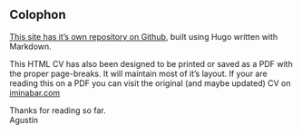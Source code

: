 ## Colophon

[This site has it’s own repository on Github](https://github.com/baamenabar/cv), built using
Hugo written with Markdown.

This HTML CV has also been designed to be printed or saved as a <span class="caps">PDF</span>
with the proper page-breaks. It will maintain most of it’s layout. If your are reading this on a <span class="caps">PDF</span>
you can visit the original (and maybe updated) CV on [iminabar.com](http://iminabar.com/)

Thanks for reading so far.  
Agustín
